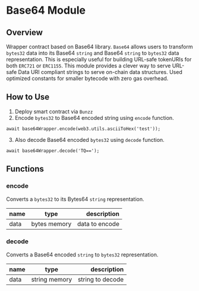 # Base64 Module

## Overview

Wrapper contract based on Base64 library.
`Base64` allows users to transform `bytes32` data into its Base64 `string` and Base64 `string` to `bytes32` data representation.
This is especially useful for building URL-safe tokenURIs for both `ERC721` or `ERC1155`. This module provides a clever way to serve URL-safe Data URI compliant strings to serve on-chain data structures.
Used optimized constants for smaller bytecode with zero gas overhead.

## How to Use
1. Deploy smart contract via `Bunzz`
2. Encode `bytes32` to Base64 encoded string using `encode` function.

```
await base64Wrapper.encode(web3.utils.asciiToHex('test'));
```

3. Also decode Base64 encoded `bytes32` using `decode` function.

```
await base64Wrapper.decode('TQ==');
```

## Functions

### encode

Converts a `bytes32` to its Bytes64 `string` representation.

| name        | type             | description       |
| :---        |    :----:        |          ---:     |
| data        |bytes memory      | data to encode    |

### decode

Converts a Base64 encoded `string` to `bytes32` representation.

| name        | type             | description       |
| :---        |    :----:        |          ---:     |
| data        |string memory     | string to decode  |